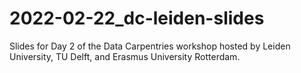 # 2022-02-22_dc-leiden-slides

Slides for Day 2 of the Data Carpentries workshop hosted by Leiden University, TU Delft, and Erasmus University Rotterdam.
